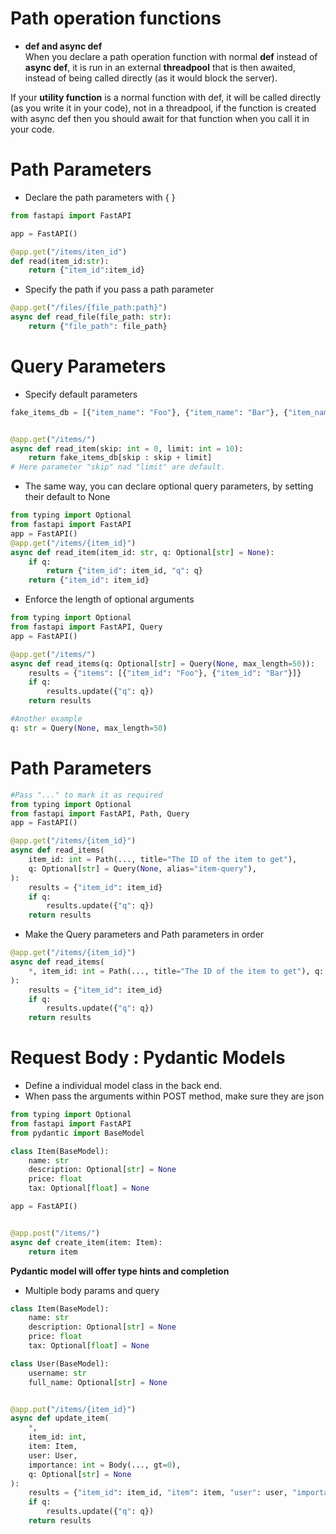 # Path operation functions
+ **def and async def**   
When you declare a path operation function with normal **def** instead of **async def**, it is run in an external **threadpool** that is then awaited, instead of being called directly (as it would block the server).

If your **utility function** is a normal function with def, it will be called directly (as you write it in your code), not in a threadpool, if the function is created with async def then you should await for that function when you call it in your code.

# Path Parameters
+ Declare the path parameters with { }
```python
from fastapi import FastAPI

app = FastAPI()

@app.get("/items/iten_id")
def read(item_id:str):
    return {"item_id":item_id}
```

+ Specify the path if you pass a path parameter
```python
@app.get("/files/{file_path:path}")
async def read_file(file_path: str):
    return {"file_path": file_path}
```

# Query Parameters

+ Specify default parameters
```python
fake_items_db = [{"item_name": "Foo"}, {"item_name": "Bar"}, {"item_name": "Baz"}]


@app.get("/items/")
async def read_item(skip: int = 0, limit: int = 10):
    return fake_items_db[skip : skip + limit]
# Here parameter "skip" nad "limit" are default.
```
+ The same way, you can declare optional query parameters, by setting their default to None
```python
from typing import Optional
from fastapi import FastAPI
app = FastAPI()
@app.get("/items/{item_id}")
async def read_item(item_id: str, q: Optional[str] = None):
    if q:
        return {"item_id": item_id, "q": q}
    return {"item_id": item_id}
```

+ Enforce the length of optional arguments
```python
from typing import Optional
from fastapi import FastAPI, Query
app = FastAPI()

@app.get("/items/")
async def read_items(q: Optional[str] = Query(None, max_length=50)):
    results = {"items": [{"item_id": "Foo"}, {"item_id": "Bar"}]}
    if q:
        results.update({"q": q})
    return results

#Another example
q: str = Query(None, max_length=50)
```
# Path Parameters
```python
#Pass "..." to mark it as required
from typing import Optional
from fastapi import FastAPI, Path, Query
app = FastAPI()

@app.get("/items/{item_id}")
async def read_items(
    item_id: int = Path(..., title="The ID of the item to get"),
    q: Optional[str] = Query(None, alias="item-query"),
):
    results = {"item_id": item_id}
    if q:
        results.update({"q": q})
    return results
```
+ Make the Query parameters and Path parameters in order
```python
@app.get("/items/{item_id}")
async def read_items(
    *, item_id: int = Path(..., title="The ID of the item to get"), q: str
):
    results = {"item_id": item_id}
    if q:
        results.update({"q": q})
    return results
```

# Request Body : Pydantic Models
+ Define a individual model class in the back end.   
+ When pass the arguments within POST method, make sure they are json 
```python
from typing import Optional
from fastapi import FastAPI
from pydantic import BaseModel

class Item(BaseModel):
    name: str
    description: Optional[str] = None
    price: float
    tax: Optional[float] = None

app = FastAPI()


@app.post("/items/")
async def create_item(item: Item):
    return item
```
**Pydantic model will offer type hints and completion**
+ Multiple body params and query
```python
class Item(BaseModel):
    name: str
    description: Optional[str] = None
    price: float
    tax: Optional[float] = None

class User(BaseModel):
    username: str
    full_name: Optional[str] = None


@app.put("/items/{item_id}")
async def update_item(
    *,
    item_id: int,
    item: Item,
    user: User,
    importance: int = Body(..., gt=0),
    q: Optional[str] = None
):
    results = {"item_id": item_id, "item": item, "user": user, "importance": importance}
    if q:
        results.update({"q": q})
    return results
```
